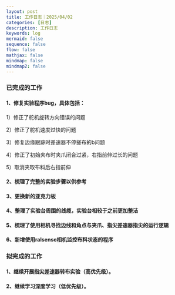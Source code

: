 ```yaml
---
layout: post
title: 工作日志｜2025/04/02
categories: [日志]
description: 工作日志
keywords: log
mermaid: false
sequence: false
flow: false
mathjax: false
mindmap: false
mindmap2: false
---
```

### 已完成的工作

#### 1、修复实验程序bug，具体包括：

1）修正了舵机旋转方向错误的问题

2）修正了舵机速度过快的问题

3）修复边缘跟踪时差速器不停搓布的b问题

4）修正了初始夹布时夹爪闭合过紧，右指前伸过长的问题

5）取消夹取布料后右指前伸

#### 2、梳理了完整的实验步骤以供参考

#### 3、更换新的亚克力板

#### 4、整理了实验台周围的线缆，实验台相较于之前更加整洁

#### 5、梳理了使用相机寻找边线和角点与夹爪、指尖差速器指尖的运行逻辑

#### 6、新增使用ralsense相机监控布料状态的程序

### 拟完成的工作

#### 1、继续开展指尖差速器转布实验（高优先级）。

#### 2、继续学习深度学习（低优先级）。

